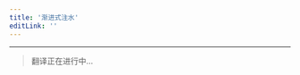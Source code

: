 ```yaml
---
title: '渐进式注水'
editLink: ''
---
```


<script setup>
import ArticleTitle from '../components/ArticleTitle.vue'
</script>

<article-title title="渐进式注水" sub="延迟加载页面中不太重要的 JavaScript" />

---

> 翻译正在进行中...
